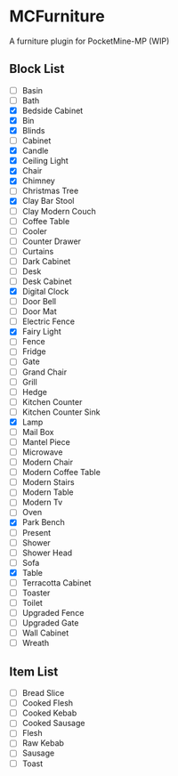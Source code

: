 # MCFurniture

A furniture plugin for PocketMine-MP (WIP)

## Block List

- [ ] Basin
- [ ] Bath
- [x] Bedside Cabinet
- [x] Bin
- [x] Blinds
- [ ] Cabinet
- [x] Candle
- [x] Ceiling Light
- [x] Chair
- [x] Chimney
- [ ] Christmas Tree
- [x] Clay Bar Stool
- [ ] Clay Modern Couch
- [ ] Coffee Table
- [ ] Cooler
- [ ] Counter Drawer
- [ ] Curtains
- [ ] Dark Cabinet
- [ ] Desk
- [ ] Desk Cabinet
- [x] Digital Clock
- [ ] Door Bell
- [ ] Door Mat
- [ ] Electric Fence
- [x] Fairy Light
- [ ] Fence
- [ ] Fridge
- [ ] Gate
- [ ] Grand Chair
- [ ] Grill
- [ ] Hedge
- [ ] Kitchen Counter
- [ ] Kitchen Counter Sink
- [x] Lamp
- [ ] Mail Box
- [ ] Mantel Piece
- [ ] Microwave
- [ ] Modern Chair
- [ ] Modern Coffee Table
- [ ] Modern Stairs
- [ ] Modern Table
- [ ] Modern Tv
- [ ] Oven
- [x] Park Bench
- [ ] Present
- [ ] Shower
- [ ] Shower Head
- [ ] Sofa
- [x] Table
- [ ] Terracotta Cabinet
- [ ] Toaster
- [ ] Toilet
- [ ] Upgraded Fence
- [ ] Upgraded Gate
- [ ] Wall Cabinet
- [ ] Wreath

## Item List

- [ ] Bread Slice
- [ ] Cooked Flesh
- [ ] Cooked Kebab
- [ ] Cooked Sausage
- [ ] Flesh
- [ ] Raw Kebab
- [ ] Sausage
- [ ] Toast